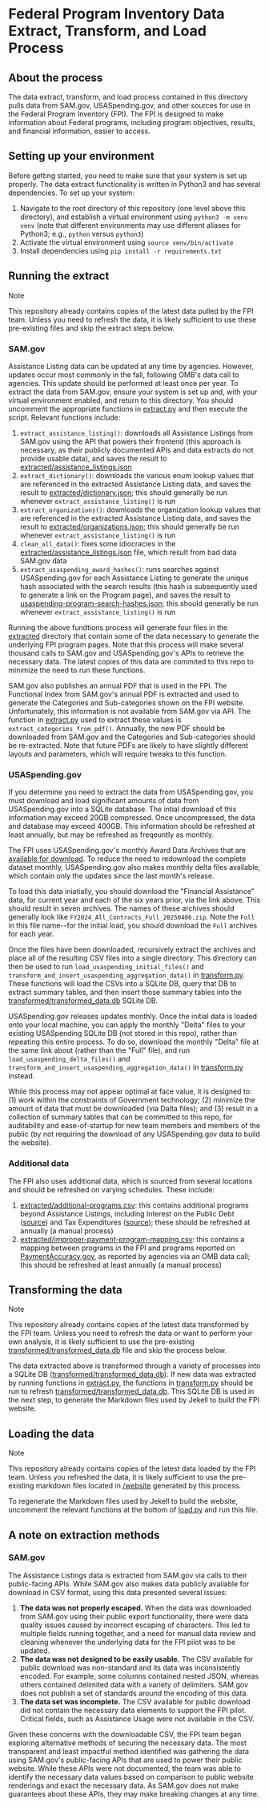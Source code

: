 # Federal Program Inventory Data Extract, Transform, and Load Process

## About the process
The data extract, transform, and load process contained in this directory pulls data from SAM.gov, USASpending.gov, and other sources for use in the Federal Program Inventory (FPI). The FPI is designed to make information about Federal programs, including program objectives, results, and financial information, easier to access.

## Setting up your environment
Before getting started, you need to make sure that your system is set up properly. The data extract functionality is written in Python3 and has several dependencies. To set up your system:
1. Navigate to the root directory of this repository (one level above this directory), and establish a virtual environment using `python3 -m venv venv` (note that different environments may use different aliases for Python3; e.g., `python` versus `python3`)
2. Activate the virtual environment using `source venv/bin/activate`
3. Install dependencies using `pip install -r requirements.txt`

## Running the extract
> [!NOTE]
> This repository already contains copies of the latest data pulled by the FPI team. Unless you need to refresh the data, it is likely sufficient to use these pre-existing files and skip the extract steps below.

### SAM.gov
Assistance Listing data can be updated at any time by agencies. However, updates occur most commonly in the fall, following OMB's data call to agencies. This update should be performed at least once per year. To extract the data from SAM.gov, ensure your system is set up and, with your virtual environment enabled, and return to this directory. You should uncomment the appropriate functions in [extract.py](extract.py) and then execute the script. Relevant functions include:
1. `extract_assistance_listing()`: downloads all Assistance Listings from SAM.gov using the API that powers their frontend (this approach is necessary, as their publicly documented APIs and data extracts do not provide usable data), and saves the result to [extracted/assistance_listings.json](extracted/assistance_listings.json)
2. `extract_dictionary()`: downloads the various enum lookup values that are referenced in the extracted Assistance Listing data, and saves the result to [extracted/dictionary.json](extracted/dictionary.json); this should generally be run whenever `extract_assistance_listing()` is run
3. `extract_organizations()`: downloads the organization lookup values that are referenced in the extracted Assistance Listing data, and saves the result to [extracted/organizations.json](extracted/organizations.json); this should generally be run whenever `extract_assistance_listing()` is run 
4. `clean_all_data()`: fixes some idiocracies in the [extracted/assistance_listings.json](extracted/assistance_listings.json) file, which result from bad data SAM.gov data
5. `extract_usaspending_award_hashes()`: runs searches against USASpending.gov for each Assistance Listing to generate the unique hash associated with the search results (this hash is subsequently used to generate a link on the Program page), and saves the result to [usaspending-program-search-hashes.json](usaspending-program-search-hashes.json); this should generally be run whenever `extract_assistance_listing()` is run 

Running the above fundtions process will generate four files in the [extracted](extracted) directory that contain some of the data necessary to generate the underlying FPI program pages. Note that this process will make several thousand calls to SAM.gov and USASpending.gov's APIs to retrieve the necessary data. The latest copies of this data are commited to this repo to minimize the need to run these functions.

SAM.gov also publishes an annual PDF that is used in the FPI. The Functional Index from SAM.gov's annual PDF is extracted and used to generate the Categories and Sub-categories shown on the FPI website. Unfortunately, this information is not available from SAM.gov via API. The function in [extract.py](extract.py) used to extract these values is `extract_categories_from_pdf()`. Annually, the new PDF should be downloaded from SAM.gov and the Categories and Sub-categories should be re-extracted. Note that future PDFs are likely to have slightly different layouts and parameters, which will require tweaks to this function.

### USASpending.gov
If you determine you need to extract the data from USASpending.gov, you must download and load significant amounts of data from USASpending.gov into a SQLite database. The intial download of this information may exceed 20GB compressed. Once uncompressed, the data and database may exceed 400GB. This information should be refreshed at least annually, but may be refreshed as freqeuntly as monthly.

The FPI uses USASpending.gov's monthly Award Data Archives that are [available for download](https://www.usaspending.gov/download_center/award_data_archive). To reduce the need to redownload the complete dataset monthly, USASpending.gov also makes monthly delta files available, which contain only the updates since the last month's release.

To load this data iniatially, you should download the "Financial Assistance" data, for current year and each of the six years prior, via the link above. This should result in seven archives. The names of these archives should generally look like `FY2024_All_Contracts_Full_20250406.zip`. Note the `Full` in this file name--for the initial load, you should download the `Full` archives for each year.

Once the files have been downloaded, recursively extract the archives and place all of the resulting CSV files into a single directory. This directory can then be used to run `load_usaspending_initial_files()` and `transform_and_insert_usaspending_aggregation_data()` in [transform.py](transform.py). These functions will load the CSVs into a SQLite DB, query that DB to extract summary tables, and then insert those summary tables into the [transformed/transformed_data.db](transformed/transformed_data.db) SQLite DB.

USASpending.gov releases updates monthly. Once the initial data is loaded onto your local machine, you can apply the monthly "Delta" files to your existing USASpending SQLite DB (not stored in this repo), rather than repeating this entire process. To do so, download the monthly "Delta" file at the same link about (rather than the "Full" file), and run `load_usaspending_delta_files()` and `transform_and_insert_usaspending_aggregation_data()` in [transform.py](transform.py) instead.

While this process may not appear optimal at face value, it is designed to: (1) work within the constraints of Government technology; (2) minimize the amount of data that must be downloaded (via Dalta files); and (3) result in a collection of summary tables that can be committed to this repo, for auditability and ease-of-startup for new team members and members of the public (by not requiring the download of any USASpending.gov data to build the website).

### Additional data
The FPI also uses additional data, which is sourced from several locations and should be refreshed on varying schedules. These include:
1. [extracted/additional-programs.csv](extracted/additional-programs.csv): this contains additional programs beyond Assistance Listings, including Interest on the Public Debt ([source](https://www.usaspending.gov/explorer/)) and Tax Expenditures ([source](https://home.treasury.gov/policy-issues/tax-policy/tax-expenditures)); these should be refreshed at  annually (a manual process)
2. [extracted/improper-payment-program-mapping.csv](extracted/improper-payment-program-mapping.csv): this contains a mapping between programs in the FPI and programs reported on [PaymentAccuracy.gov](https://paymentaccuracy.gov/), as reported by agencies via an OMB data call; this should be refreshed at least annually (a manual process)

## Transforming the data
> [!NOTE]
> This repository already contains copies of the latest data transformed by the FPI team. Unless you need to refresh the data or want to perform your own analysis, it is likely sufficient to use the pre-existing [transformed/transformed_data.db](transformed/transformed_data.db) file and skip the process below.

The data extracted above is transformed through a variety of processes into a SQLite DB ([transformed/transformed_data.db](transformed/transformed_data.db)). If new data was extracted by running functions in [extract.py](extract.py), the functions in [transform.py](transform.py) should be run to refresh [transformed/transformed_data.db](transformed/transformed_data.db). This SQLite DB is used in the next step, to generate the Markdown files used by Jekell to build the FPI website.

## Loading the data
> [!NOTE]
> This repository already contains copies of the latest data loaded by the FPI team. Unless you refreshed the data, it is likely sufficient to use the pre-existing markdown files located in [/website](/website) generated by this process.

To regenerate the Markdown files used by Jekell to build the website, uncomment the relevant functions at the bottom of [load.py](load.py) and run this file.

## A note on extraction methods

### SAM.gov
The Assistance Listings data is extracted from SAM.gov via calls to their public-facing APIs. While SAM.gov also makes data publicly available for download in CSV format, using this data presented several issues:
1. **The data was not properly escaped.** When the data was downloaded from SAM.gov using their public export functionality, there were data quality issues caused by incorrect escaping of characters. This led to multiple fields running together, and a need for manual data review and cleaning whenever the underlying data for the FPI pilot was to be updated.
2. **The data was not designed to be easily usable.** The CSV available for public download was non-standard and its data was inconsistently encoded. For example, some columns contained nested JSON, whereas others contained delimited data with a variety of delimiters. SAM.gov does not publish a set of standards around the encoding of this data.
3. **The data set was incomplete.** The CSV available for public download did not contain the necessary data elements to support the FPI pilot. Critical fields, such as Assistance Usage were not available in the CSV.

Given these concerns with the downloadable CSV, the FPI team began exploring alternative methods of securing the necessary data. The most transparent and least impactful method identified was gathering the data using SAM.gov's public-facing APIs that are used to power their public website. While these APIs were not documented, the team was able to identify the necessary data values based on comparison to public website renderings and exact the necessary data. As SAM.gov does not make guarantees about these APIs, they may make breaking changes at any time.
